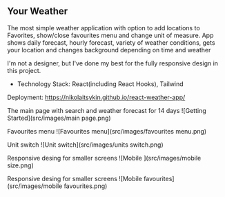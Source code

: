 ## Your Weather

The most simple weather application with option to add locations to Favorites, show/close favourites menu and change unit of measure. App shows daily forecast, hourly forecast, variety of weather conditions, gets your location and changes background depending on time and weather 

I'm not a designer, but I've done my best for the fully responsive design in this project.

+ Technology Stack: React(including React Hooks), Tailwind

Deployment: https://nikolaitsykin.github.io/react-weather-app/

The main page with search and weather forecast for 14 days
![Getting Started](src/images/main page.png)

Favourites menu
![Favourites menu](src/images/favourites menu.png)

Unit switch
![Unit switch](src/images/units switch.png)

Responsive desing for smaller screens
![Mobile ](src/images/mobile size.png)

Responsive desing for smaller screens
![Mobile favourites](src/images/mobile favourites.png)







